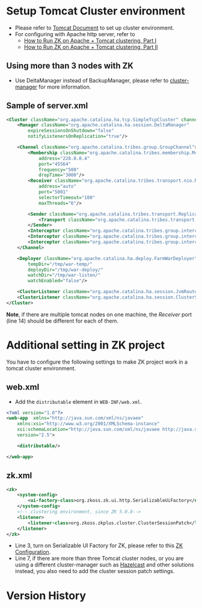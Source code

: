 # Setup Tomcat Cluster environment

- Please refer to [Tomcat
  Document](http://tomcat.apache.org/tomcat-7.0-doc/cluster-howto.html)
  to set up cluster environment.
- For configuring with Apache http server, refer to
  - [ How to Run ZK on Apache + Tomcat clustering, Part
    I](Small_Talks/2007/April/How_to_Run_ZK_on_Apache_+_Tomcat_clustering,_Part_I)
  - [ How to Run ZK on Apache + Tomcat clustering, Part
    II](Small_Talks/2007/May/How_to_Run_ZK_on_Apache_+_Tomcat_clustering,_Part_II)

## Using more than 3 nodes with ZK

- Use DeltaManager instead of BackupManager, please refer to
  [cluster-manager](http://tomcat.apache.org/tomcat-7.0-doc/config/cluster-manager.html)
  for more information.

## Sample of server.xml

``` xml
<Cluster className="org.apache.catalina.ha.tcp.SimpleTcpCluster" channelSendOptions="6">
    <Manager className="org.apache.catalina.ha.session.DeltaManager"
        expireSessionsOnShutdown="false"
        notifyListenersOnReplication="true"/>

    <Channel className="org.apache.catalina.tribes.group.GroupChannel">
        <Membership className="org.apache.catalina.tribes.membership.McastService"
            address="228.0.0.4"
            port="45564"
            frequency="500"
            dropTime="3000"/>
        <Receiver className="org.apache.catalina.tribes.transport.nio.NioReceiver"
            address="auto"
            port="5001"
            selectorTimeout="100"
            maxThreads="6"/>

        <Sender className="org.apache.catalina.tribes.transport.ReplicationTransmitter">
            <Transport className="org.apache.catalina.tribes.transport.nio.PooledParallelSender"/>
        </Sender>
        <Interceptor className="org.apache.catalina.tribes.group.interceptors.TcpFailureDetector"/>
        <Interceptor className="org.apache.catalina.tribes.group.interceptors.MessageDispatch15Interceptor"/>
        <Interceptor className="org.apache.catalina.tribes.group.interceptors.ThroughputInterceptor"/>
    </Channel>

    <Deployer className="org.apache.catalina.ha.deploy.FarmWarDeployer"
        tempDir="/tmp/war-temp/"
        deployDir="/tmp/war-deploy/"
        watchDir="/tmp/war-listen/"
        watchEnabled="false"/>

    <ClusterListener className="org.apache.catalina.ha.session.JvmRouteSessionIDBinderListener"/>    
    <ClusterListener className="org.apache.catalina.ha.session.ClusterSessionListener"/>
</Cluster>
```

**Note**, if there are multiple tomcat nodes on one machine, the
*Receiver* port (line 14) should be different for each of them.

# Additional setting in ZK project

You have to configure the following settings to make ZK project work in
a tomcat cluster environment.

## web.xml

- Add the `distributable` element in `WEB-INF/web.xml`.

``` xml
<?xml version="1.0"?>
<web-app  xmlns="http://java.sun.com/xml/ns/javaee"
    xmlns:xsi="http://www.w3.org/2001/XMLSchema-instance" 
    xsi:schemaLocation="http://java.sun.com/xml/ns/javaee http://java.sun.com/xml/ns/javaee/web-app_2_5.xsd"
    version="2.5">

    <distributable/>

</web-app>
```

## zk.xml

``` xml
<zk>
    <system-config>
        <ui-factory-class>org.zkoss.zk.ui.http.SerializableUiFactory</ui-factory-class>
    </system-config>
    <!-- clustering environment, since ZK 5.0.8-->
    <listener>
        <listener-class>org.zkoss.zkplus.cluster.ClusterSessionPatch</listener-class>
    </listener>
</zk>
```

- Line 3, turn on Serializable UI Factory for ZK, please refer to this [
  ZK
  Configuration]({{site.baseurl}}/zk_dev_ref/Clustering/ZK_Configuration).
- Line 7, if there are more than three Tomcat cluster nodes, or you are
  using a different cluster-manager such as
  [Hazelcast](https://hazelcast.com/) and other solutions instead, you
  also need to add the cluster session patch settings.

# Version History
